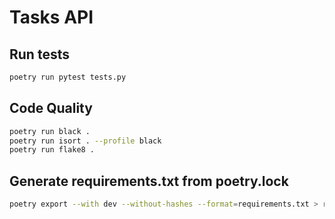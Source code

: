 # Tasks API

## Run tests

```bash
poetry run pytest tests.py
```

## Code Quality

```bash
poetry run black .
poetry run isort . --profile black
poetry run flake8 .
```

## Generate requirements.txt from poetry.lock

```bash
poetry export --with dev --without-hashes --format=requirements.txt > requirements.txt
```

